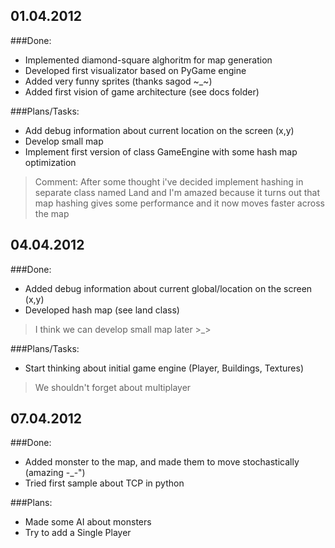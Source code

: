 01.04.2012
----------

###Done:

* Implemented diamond-square alghoritm for map generation
* Developed first visualizator based on PyGame engine
* Added very funny sprites (thanks sagod ~_~)
* Added first vision of game architecture (see docs folder)

###Plans/Tasks:

* Add debug information about current location on the screen (x,y)
* Develop small map
* Implement first version of class GameEngine with some hash map optimization

> Comment: After some thought i've decided implement hashing in separate class named Land
> and I'm amazed because it turns out that map hashing gives some performance and it now moves faster across the map

04.04.2012
----------

###Done:
* Added debug information about current global/location on the screen (x,y)
* Developed hash map (see land class)

> I think we can develop small map later >_>

###Plans/Tasks:
* Start thinking about initial game engine (Player, Buildings, Textures)

> We shouldn't forget about multiplayer

07.04.2012
----------

###Done:
* Added monster to the map, and made them to move stochastically (amazing -_-")
* Tried first sample about TCP in python

###Plans:
* Made some AI about monsters
* Try to add a Single Player